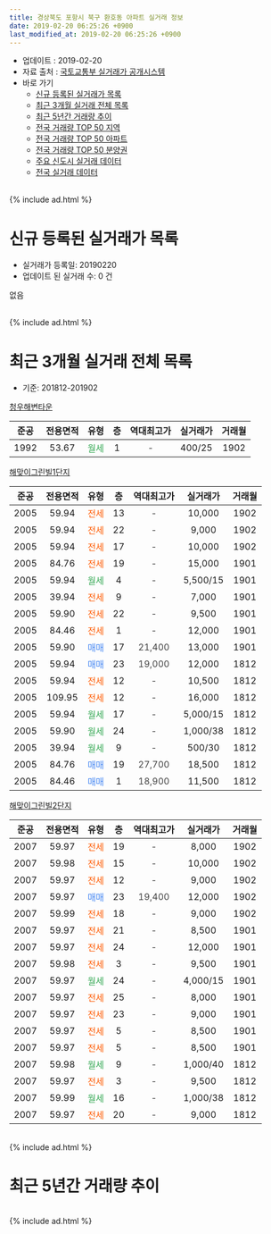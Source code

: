 ```yaml
---
title: 경상북도 포항시 북구 환호동 아파트 실거래 정보
date: 2019-02-20 06:25:26 +0900
last_modified_at: 2019-02-20 06:25:26 +0900
---
```


* 업데이트 : 2019-02-20
* 자료 출처 : [국토교통부 실거래가 공개시스템](http://rt.molit.go.kr)
* 바로 가기
    * [신규 등록된 실거래가 목록](#신규-등록된-실거래가-목록)
    * [최근 3개월 실거래 전체 목록](#최근-3개월-실거래-전체-목록)
    * [최근 5년간 거래량 추이](#최근-5년간-거래량-추이)
    * [전국 거래량 TOP 50 지역](https://inasie.github.io/apt-trade-info/최근-3개월-전국에서-가장-거래가-많이-발생한-지역)
    * [전국 거래량 TOP 50 아파트](https://inasie.github.io/apt-trade-info/최근-3개월-전국에서-가장-거래가-많이-발생한-아파트)
    * [전국 거래량 TOP 50 분양권](https://inasie.github.io/apt-trade-info/최근-3개월-전국에서-가장-거래가-많이-발생한-분양권)
    * [주요 신도시 실거래 데이터](https://inasie.github.io/apt-trade-info/주요-신도시)
    * [전국 실거래 데이터](https://inasie.github.io/apt-trade-info/전국)
<br>
{% include ad.html %}
<br>

# 신규 등록된 실거래가 목록
* 실거래가 등록일: 20190220
* 업데이트 된 실거래 수: 0 건

없음

<br>
{% include ad.html %}
<br>

# 최근 3개월 실거래 전체 목록
* 기준: 201812-201902


[청우해변타운](https://search.naver.com/search.naver?query=%EA%B2%BD%EC%83%81%EB%B6%81%EB%8F%84+%ED%8F%AC%ED%95%AD%EC%8B%9C+%EB%B6%81%EA%B5%AC+%ED%99%98%ED%98%B8%EB%8F%99+%EC%B2%AD%EC%9A%B0%ED%95%B4%EB%B3%80%ED%83%80%EC%9A%B4)

|준공|전용면적|유형|층|역대최고가|실거래가|거래월|
|:---:|:---:|:---:|:---:|:---:|:---:|:---:|
|1992|53.67|<span style="color:#34a853">월세</span>|1|<span style="color:#444444">-</span>|400/25|1902|

[해맞이그린빌1단지](https://search.naver.com/search.naver?query=%EA%B2%BD%EC%83%81%EB%B6%81%EB%8F%84+%ED%8F%AC%ED%95%AD%EC%8B%9C+%EB%B6%81%EA%B5%AC+%ED%99%98%ED%98%B8%EB%8F%99+%ED%95%B4%EB%A7%9E%EC%9D%B4%EA%B7%B8%EB%A6%B0%EB%B9%8C1%EB%8B%A8%EC%A7%80)

|준공|전용면적|유형|층|역대최고가|실거래가|거래월|
|:---:|:---:|:---:|:---:|:---:|:---:|:---:|
|2005|59.94|<span style="color:#ff5a00">전세</span>|13|<span style="color:#444444">-</span>|10,000|1902|
|2005|59.94|<span style="color:#ff5a00">전세</span>|22|<span style="color:#444444">-</span>|9,000|1902|
|2005|59.94|<span style="color:#ff5a00">전세</span>|17|<span style="color:#444444">-</span>|10,000|1902|
|2005|84.76|<span style="color:#ff5a00">전세</span>|19|<span style="color:#444444">-</span>|15,000|1901|
|2005|59.94|<span style="color:#34a853">월세</span>|4|<span style="color:#444444">-</span>|5,500/15|1901|
|2005|39.94|<span style="color:#ff5a00">전세</span>|9|<span style="color:#444444">-</span>|7,000|1901|
|2005|59.90|<span style="color:#ff5a00">전세</span>|22|<span style="color:#444444">-</span>|9,500|1901|
|2005|84.46|<span style="color:#ff5a00">전세</span>|1|<span style="color:#444444">-</span>|12,000|1901|
|2005|59.90|<span style="color:#4285f3">매매</span>|17|<span style="color:#444444">21,400</span>|13,000|1901|
|2005|59.94|<span style="color:#4285f3">매매</span>|23|<span style="color:#444444">19,000</span>|12,000|1812|
|2005|59.94|<span style="color:#ff5a00">전세</span>|12|<span style="color:#444444">-</span>|10,500|1812|
|2005|109.95|<span style="color:#ff5a00">전세</span>|12|<span style="color:#444444">-</span>|16,000|1812|
|2005|59.94|<span style="color:#34a853">월세</span>|17|<span style="color:#444444">-</span>|5,000/15|1812|
|2005|59.90|<span style="color:#34a853">월세</span>|24|<span style="color:#444444">-</span>|1,000/38|1812|
|2005|39.94|<span style="color:#34a853">월세</span>|9|<span style="color:#444444">-</span>|500/30|1812|
|2005|84.76|<span style="color:#4285f3">매매</span>|19|<span style="color:#444444">27,700</span>|18,500|1812|
|2005|84.46|<span style="color:#4285f3">매매</span>|1|<span style="color:#444444">18,900</span>|11,500|1812|

[해맞이그린빌2단지](https://search.naver.com/search.naver?query=%EA%B2%BD%EC%83%81%EB%B6%81%EB%8F%84+%ED%8F%AC%ED%95%AD%EC%8B%9C+%EB%B6%81%EA%B5%AC+%ED%99%98%ED%98%B8%EB%8F%99+%ED%95%B4%EB%A7%9E%EC%9D%B4%EA%B7%B8%EB%A6%B0%EB%B9%8C2%EB%8B%A8%EC%A7%80)

|준공|전용면적|유형|층|역대최고가|실거래가|거래월|
|:---:|:---:|:---:|:---:|:---:|:---:|:---:|
|2007|59.97|<span style="color:#ff5a00">전세</span>|19|<span style="color:#444444">-</span>|8,000|1902|
|2007|59.98|<span style="color:#ff5a00">전세</span>|15|<span style="color:#444444">-</span>|10,000|1902|
|2007|59.97|<span style="color:#ff5a00">전세</span>|12|<span style="color:#444444">-</span>|9,000|1902|
|2007|59.97|<span style="color:#4285f3">매매</span>|23|<span style="color:#444444">19,400</span>|12,000|1902|
|2007|59.99|<span style="color:#ff5a00">전세</span>|18|<span style="color:#444444">-</span>|9,000|1902|
|2007|59.97|<span style="color:#ff5a00">전세</span>|21|<span style="color:#444444">-</span>|8,500|1901|
|2007|59.97|<span style="color:#ff5a00">전세</span>|24|<span style="color:#444444">-</span>|12,000|1901|
|2007|59.98|<span style="color:#ff5a00">전세</span>|3|<span style="color:#444444">-</span>|9,500|1901|
|2007|59.97|<span style="color:#34a853">월세</span>|24|<span style="color:#444444">-</span>|4,000/15|1901|
|2007|59.97|<span style="color:#ff5a00">전세</span>|25|<span style="color:#444444">-</span>|8,000|1901|
|2007|59.97|<span style="color:#ff5a00">전세</span>|23|<span style="color:#444444">-</span>|9,000|1901|
|2007|59.97|<span style="color:#ff5a00">전세</span>|5|<span style="color:#444444">-</span>|8,500|1901|
|2007|59.97|<span style="color:#ff5a00">전세</span>|5|<span style="color:#444444">-</span>|8,500|1901|
|2007|59.98|<span style="color:#34a853">월세</span>|9|<span style="color:#444444">-</span>|1,000/40|1812|
|2007|59.97|<span style="color:#ff5a00">전세</span>|3|<span style="color:#444444">-</span>|9,500|1812|
|2007|59.99|<span style="color:#34a853">월세</span>|16|<span style="color:#444444">-</span>|1,000/38|1812|
|2007|59.97|<span style="color:#ff5a00">전세</span>|20|<span style="color:#444444">-</span>|9,000|1812|


<br>
{% include ad.html %}
<br>

# 최근 5년간 거래량 추이


<div style="width:100%;">
    <canvas id="deal_progress" height="200"></canvas>
</div>

<script>
new Chart(document.getElementById("deal_progress"), {
    type: 'line',
    data: {
        labels: ['201402','201403','201404','201405','201406','201407','201408','201409','201410','201411','201412','201501','201502','201503','201504','201505','201506','201507','201508','201509','201510','201511','201512','201601','201602','201603','201604','201605','201606','201607','201608','201609','201610','201611','201612','201701','201702','201703','201704','201705','201706','201707','201708','201709','201710','201711','201712','201801','201802','201803','201804','201805','201806','201807','201808','201809','201810','201811','201812','201901','201902'],
        datasets: [{
            label: '매매',
            pointRadius: 1,
            data: [30, 29, 19, 27, 17, 24, 22, 26, 38, 18, 21, 18, 30, 25, 22, 20, 19, 15, 13, 12, 14, 7, 11, 7, 8, 11, 7, 10, 12, 15, 11, 9, 16, 12, 9, 4, 16, 16, 18, 10, 15, 12, 7, 10, 14, 9, 7, 12, 3, 4, 13, 9, 7, 8, 3, 5, 6, 7, 3, 1, 1],
            borderColor: "rgba(255, 201, 14, 1)",
            backgroundColor: "rgba(255, 201, 14, 0.5)",
            fill: false,
            lineTension: 0
        },{
            label: '전월세',
            pointRadius: 1,
            data: [26, 17, 6, 6, 8, 9, 8, 13, 10, 10, 9, 10, 16, 12, 6, 8, 6, 8, 5, 11, 8, 9, 9, 17, 11, 15, 14, 11, 13, 10, 12, 9, 8, 11, 7, 9, 13, 5, 8, 6, 6, 7, 10, 7, 10, 9, 11, 23, 8, 13, 7, 12, 11, 13, 8, 6, 8, 11, 9, 13, 8],
            borderColor: "rgba(0, 141, 185, 1)",
            backgroundColor: "rgba(0, 141, 185, 0.5)",
            fill: false,
            lineTension: 0
        }
        ]
    },
    options: {
        responsive: true,
        title: {
            display: false
        },
        tooltips: {
            mode: 'index',
            intersect: false
        },
        hover: {
            mode: 'nearest',
            intersect: true
        },
        scales: {
            xAxes: [{
                display: true,
                scaleLabel: {
                    display: true,
                    labelString: '년/월'
                }
            }],
            yAxes: [{
                display: true,
                ticks: {
                    suggestedMin: 0,
                },
                scaleLabel: {
                    display: true,
                    labelString: '실거래 수'
                }
            }]
        }
    }
});

</script>


<br>
{% include ad.html %}
<br>

